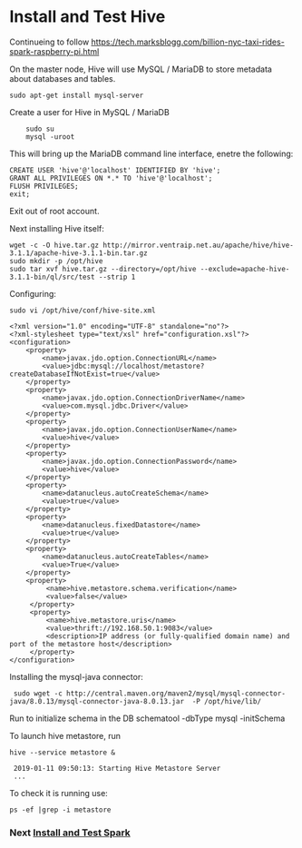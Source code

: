 # Install and Test Hive

Continueing to follow https://tech.marksblogg.com/billion-nyc-taxi-rides-spark-raspberry-pi.html

 On the master node, Hive will use MySQL / MariaDB to store metadata about databases and tables.

    sudo apt-get install mysql-server
    
Create a user for Hive in MySQL / MariaDB

        sudo su
        mysql -uroot
        
  This will bring up the MariaDB command line interface, enetre the following:
```
CREATE USER 'hive'@'localhost' IDENTIFIED BY 'hive';
GRANT ALL PRIVILEGES ON *.* TO 'hive'@'localhost';
FLUSH PRIVILEGES;
exit;
```
Exit out of root account.

Next installing Hive itself:
```
wget -c -O hive.tar.gz http://mirror.ventraip.net.au/apache/hive/hive-3.1.1/apache-hive-3.1.1-bin.tar.gz
sudo mkdir -p /opt/hive 
sudo tar xvf hive.tar.gz --directory=/opt/hive --exclude=apache-hive-3.1.1-bin/ql/src/test --strip 1
```
Configuring:

    sudo vi /opt/hive/conf/hive-site.xml
    
```
<?xml version="1.0" encoding="UTF-8" standalone="no"?>
<?xml-stylesheet type="text/xsl" href="configuration.xsl"?>
<configuration>
    <property>
        <name>javax.jdo.option.ConnectionURL</name>
        <value>jdbc:mysql://localhost/metastore?createDatabaseIfNotExist=true</value>
    </property>
    <property>
        <name>javax.jdo.option.ConnectionDriverName</name>
        <value>com.mysql.jdbc.Driver</value>
    </property>
    <property>
        <name>javax.jdo.option.ConnectionUserName</name>
        <value>hive</value>
    </property>
    <property>
        <name>javax.jdo.option.ConnectionPassword</name>
        <value>hive</value>
    </property>
    <property>
        <name>datanucleus.autoCreateSchema</name>
        <value>true</value>
    </property>
    <property>
        <name>datanucleus.fixedDatastore</name>
        <value>true</value>
    </property>
    <property>
        <name>datanucleus.autoCreateTables</name>
        <value>True</value>
    </property>
    <property>
         <name>hive.metastore.schema.verification</name>
         <value>false</value>
     </property>
     <property>
         <name>hive.metastore.uris</name>
         <value>thrift://192.168.50.1:9083</value>
         <description>IP address (or fully-qualified domain name) and port of the metastore host</description>
     </property>
</configuration>

```

Installing the mysql-java connector:

     sudo wget -c http://central.maven.org/maven2/mysql/mysql-connector-java/8.0.13/mysql-connector-java-8.0.13.jar  -P /opt/hive/lib/
 
Run to initialize schema in the DB 
    schematool -dbType mysql -initSchema

To launch hive metastore, run

    hive --service metastore &
    
     2019-01-11 09:50:13: Starting Hive Metastore Server
     ...
       
To check it is running use:

    ps -ef |grep -i metastore


### Next [Install and Test Spark](https://github.com/chseeling/rpi_cluster/blob/master/SPARK.md)
